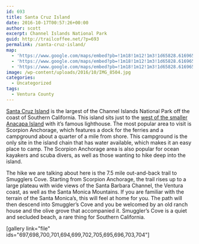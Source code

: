 ```yaml
---
id: 693
title: Santa Cruz Island
date: 2016-10-17T00:57:26+00:00
author: scott
excerpt: Channel Islands National Park
guid: http://trailcoffee.net/?p=693
permalink: /santa-cruz-island/
map:
  - 'https://www.google.com/maps/embed?pb=!1m18!1m12!1m3!1d65828.61696579776!2d-119.59188014550611!3d34.048639137413964!2m3!1f0!2f0!3f0!3m2!1i1024!2i768!4f13.1!3m3!1m2!1s0x0%3A0x127c1b43246c7cc!2sScorpion+Anchorage!5e1!3m2!1sen!2sus!4v1476664569902'
  - 'https://www.google.com/maps/embed?pb=!1m18!1m12!1m3!1d65828.61696579776!2d-119.59188014550611!3d34.048639137413964!2m3!1f0!2f0!3f0!3m2!1i1024!2i768!4f13.1!3m3!1m2!1s0x0%3A0x127c1b43246c7cc!2sScorpion+Anchorage!5e1!3m2!1sen!2sus!4v1476664569902'
  - 'https://www.google.com/maps/embed?pb=!1m18!1m12!1m3!1d65828.61696579776!2d-119.59188014550611!3d34.048639137413964!2m3!1f0!2f0!3f0!3m2!1i1024!2i768!4f13.1!3m3!1m2!1s0x0%3A0x127c1b43246c7cc!2sScorpion+Anchorage!5e1!3m2!1sen!2sus!4v1476664569902'
image: /wp-content/uploads/2016/10/IMG_8504.jpg
categories:
  - Uncategorized
tags:
  - Ventura County
---
```

<a href="https://www.nps.gov/chis/planyourvisit/santa-cruz-things-to-do.htm">Santa Cruz Island</a> is the largest of the Channel Islands National Park off the coast of Southern California. This island sits just to the <a href="http://trailcoffee.net/anacapa-island/">west of the smaller Anacapa Island</a> with it’s famous lighthouse. The most popular area to visit is Scorpion Anchorage, which features a dock for the ferries and a campground about a quarter of a mile from shore. This campground is the only site in the island chain that has water available, which makes it an easy place to camp. The Scorpion Anchorage area is also popular for ocean kayakers and scuba divers, as well as those wanting to hike deep into the island.

The hike we are talking about here is the 7.5 mile out-and-back trail to Smugglers Cove. Starting from Scorpion Anchorage, the trail rises up to a large plateau with wide views of the Santa Barbara Channel, the Ventura coast, as well as the Santa Monica Mountains. If you are familiar with the terrain of the Santa Monica’s, this will feel at home for you. The path will then descend into Smuggler’s Cove and you be welcomed by an old ranch house and the olive grove that accompanied it. Smuggler’s Cove is a quiet and secluded beach, a rare thing for Southern California.

[gallery link="file" ids="697,698,700,701,694,699,702,705,695,696,703,704"]